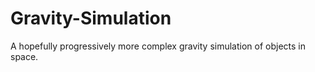 # Gravity-Simulation
A hopefully progressively more complex gravity simulation of objects in space.
